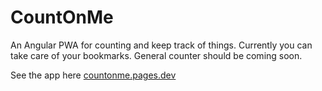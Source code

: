 # CountOnMe

An Angular PWA for counting and keep track of things.
Currently you can take care of your bookmarks.
General counter should be coming soon.

See the app here [countonme.pages.dev](https://countonme.pages.dev)
